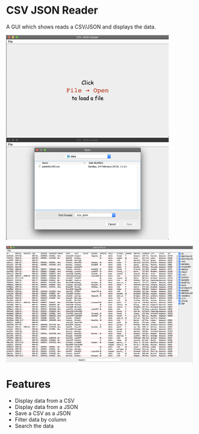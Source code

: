 # CSV JSON Reader

A GUI which shows reads a CSV/JSON and displays the data.

<p float="center">
  <img src="img/demo1.png" width="439"/>
  <img src="img/demo2.png" width="439"/>
</p>

<p align="center">
  <img src="img/demo3.png" width="900"/>
</p>

# Features

- Display data from a CSV
- Display data from a JSON
- Save a CSV as a JSON
- Filter data by column
- Search the data

